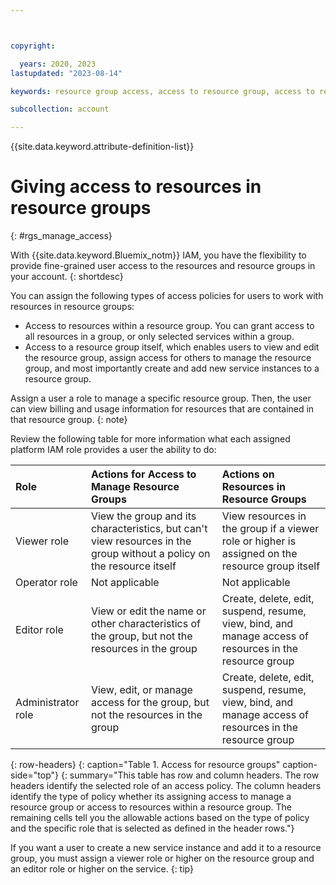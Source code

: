 ```yaml
---



copyright:

  years: 2020, 2023
lastupdated: "2023-08-14"

keywords: resource group access, access to resource group, access to resource in resource group

subcollection: account

---
```


{{site.data.keyword.attribute-definition-list}}


# Giving access to resources in resource groups
{: #rgs_manage_access}

With {{site.data.keyword.Bluemix_notm}} IAM, you have the flexibility to provide fine-grained user access to the resources and resource groups in your account.
{: shortdesc}

You can assign the following types of access policies for users to work with resources in resource groups:

* Access to resources within a resource group. You can grant access to all resources in a group, or only selected services within a group.
* Access to a resource group itself, which enables users to view and edit the resource group, assign access for others to manage the resource group, and most importantly create and add new service instances to a resource group.

Assign a user a role to manage a specific resource group. Then, the user can view billing and usage information for resources that are contained in that resource group.
{: note}

Review the following table for more information what each assigned platform IAM role provides a user the ability to do:

| Role | Actions for Access to Manage Resource Groups | Actions on Resources in Resource Groups |
|:-----------------|:--------------|:---------------|
| Viewer role  | View the group and its characteristics, but can't view resources in the group without a policy on the resource itself | View resources in the group if a viewer role or higher is assigned on the resource group itself |
| Operator role | Not applicable | Not applicable |
| Editor role | View or edit the name or other characteristics of the group, but not the resources in the group | Create, delete, edit, suspend, resume, view, bind, and manage access of resources in the resource group |
| Administrator role |  View, edit, or manage access for the group, but not the resources in the group | Create, delete, edit, suspend, resume, view, bind, and manage access of resources in the resource group |
{: row-headers}
{: caption="Table 1. Access for resource groups" caption-side="top"}
{: summary="This table has row and column headers. The row headers identify the selected role of an access policy. The column headers identify the type of policy whether its assigning access to manage a resource group or access to resources within a resource group. The remaining cells tell you the allowable actions based on the type of policy and the specific role that is selected as defined in the header rows."}

If you want a user to create a new service instance and add it to a resource group, you must assign a viewer role or higher on the resource group and an editor role or higher on the service.
{: tip}
